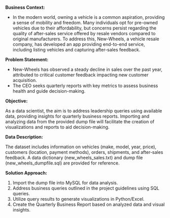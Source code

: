 **Business Context:**

* In the modern world, owning a vehicle is a common aspiration, providing a sense of mobility and freedom. Many individuals opt for pre-owned vehicles due to their affordability, but concerns persist regarding the quality of after-sales service offered by resale vendors compared to original manufacturers. To address this, New-Wheels, a vehicle resale company, has developed an app providing end-to-end service, including listing vehicles and capturing after-sales feedback.

**Problem Statement:**

* New-Wheels has observed a steady decline in sales over the past year, attributed to critical customer feedback impacting new customer acquisition.
* The CEO seeks quarterly reports with key metrics to assess business health and guide decision-making.

**Objective:**

As a data scientist, the aim is to address leadership queries using available data, providing insights for quarterly business reports. Importing and analyzing data from the provided dump file will facilitate the creation of visualizations and reports to aid decision-making.

**Data Description:**

The dataset includes information on vehicles (make, model, year, price), customers (location, payment methods), orders, shipments, and after-sales feedback. A data dictionary (new_wheels_sales.txt) and dump file (new_wheels_dumpfile.sql) are provided for reference.

**Solution Approach:**

1. Import the dump file into MySQL for data analysis.
2. Address business queries outlined in the project guidelines using SQL queries.
3. Utilize query results to generate visualizations in Python/Excel.
4. Create the Quarterly Business Report based on analyzed data and visual insights.
